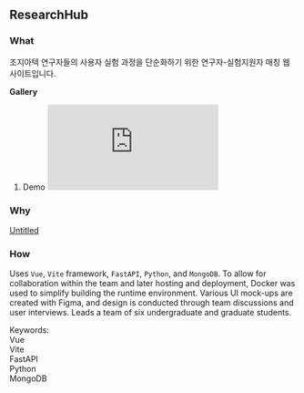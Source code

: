 ## ResearchHub

### What

조지아텍 연구자들의 사용자 실험 과정을 단순화하기 위한 연구자-실험지원자 매칭 웹사이트입니다. 

**Gallery**
    
1. Demo
    <iframe class="w-full aspect-video rounded-xl shadow-xl" src="https://www.youtube.com/embed/uS3wz7uhelo?rel=0&color=white" title="Live Braille (Real-Time Text Detection & Braille Translation) Demo #1" color="white" frameborder="0" allow="autoplay; clipboard-write; encrypted-media;" allowfullscreen></iframe>

### Why

[Untitled](https://s3-us-west-2.amazonaws.com/secure.notion-static.com/2f9756e2-ea2b-4a52-8abe-3e43110d7183/Untitled.pdf)

### How

Uses `Vue`, `Vite` framework, `FastAPI`, `Python`, and `MongoDB`. To allow for collaboration within the team and later hosting and deployment, Docker was used to simplify building the runtime environment. Various UI mock-ups are created with Figma, and design is conducted through team discussions and user interviews. Leads a team of six undergraduate and graduate students.

<aside>
<div class="font-semibold leading-10">Keywords:
  <div class="ml-4 text-xs inline-flex items-center font-bold leading-sm px-3 py-1 bg-white rounded-full border">Vue</div>
  <div class="ml-4 text-xs inline-flex items-center font-bold leading-sm px-3 py-1 bg-white rounded-full border">Vite</div>
  <div class="ml-4 text-xs inline-flex items-center font-bold leading-sm px-3 py-1 bg-white rounded-full border">FastAPI</div>
  <div class="ml-4 text-xs inline-flex items-center font-bold leading-sm px-3 py-1 bg-white rounded-full border">Python</div>
  <div class="ml-4 text-xs inline-flex items-center font-bold leading-sm px-3 py-1 bg-white rounded-full border">MongoDB</div>
</div>
</aside>